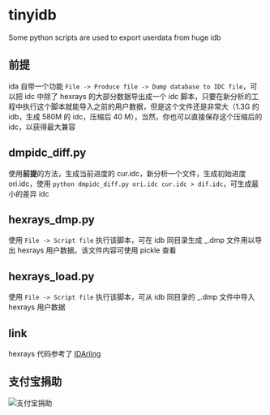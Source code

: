 # tinyidb
Some python scripts are used to export userdata from huge idb

## 前提
ida 自带一个功能 `File -> Produce file -> Dump database to IDC file`，可以把 idc 中除了 hexrays 的大部分数据导出成一个 idc 脚本，只要在新分析的工程中执行这个脚本就能导入之前的用户数据，但是这个文件还是非常大（1.3G 的 idb，生成 580M 的 idc，压缩后 40 M），当然，你也可以直接保存这个压缩后的 idc，以获得最大兼容

## dmpidc_diff.py
使用**前提**的方法，生成当前进度的 cur.idc，新分析一个文件，生成初始进度 ori.idc，使用 `python dmpidc_diff.py ori.idc cur.idc > dif.idc`，可生成最小的差异 idc

## hexrays_dmp.py
使用 `File -> Script file` 执行该脚本，可在 idb 同目录生成 _.dmp 文件用以导出 hexrays 用户数据。该文件内容可使用 pickle 查看

## hexrays_load.py
使用 `File -> Script file` 执行该脚本，可从 idb 同目录的 _.dmp 文件中导入 hexrays 用户数据

## link
hexrays 代码参考了 [IDArling](https://github.com/IDArlingTeam/IDArling)

## 支付宝捐助
![支付宝捐助](https://github.com/kkHAIKE/fake115/blob/master/qrcode.png)
